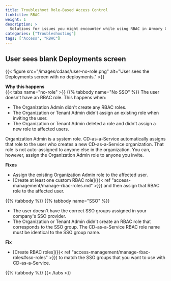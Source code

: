 ```yaml
---
title: Troubleshoot Role-Based Access Control
linktitle: RBAC
weight: 1
description: >
  Solutions for issues you might encounter while using RBAC in Armory Continuous Deployment-as-a-Service.
categories: ["Troubleshooting"]
tags: ["Access", "RBAC"]
---
```


## User sees blank **Deployments** screen

{{< figure src="/images/cdaas/user-no-role.png" alt="User sees the Deployments screen with no deployments." >}}

**Why this happens**
<br>
{{< tabs name="no-role" >}}
{{% tabbody name="No SSO" %}}
The user doesn't have an RBAC role. This happens when:

* The Organization Admin didn't create any RBAC roles.
* The Organization or Tenant Admin didn't assign an existing role when inviting the user.
* The Organization or Tenant Admin deleted a role and didn't assign a new role to affected users.

Organization Admin is a system role. CD-as-a-Service automatically assigns that role to the user who creates a new CD-as-a-Service organization. That role is not auto-assigned to anyone else in the organization. You can, however, assign the Organization Admin role to anyone you invite.

**Fixes**
<br>
* Assign the existing Organization Admin role to the affected user.
* [Create at least one custom RBAC role]({{< ref "access-management/manage-rbac-roles.md" >}}) and then assign that RBAC role to the affected user.

{{% /tabbody %}}
{{% tabbody name="SSO" %}}

* The user doesn't have the correct SSO groups assigned in your company's SSO provider.
* The Organization or Tenant Admin didn't create an RBAC role that corresponds to the SSO group. The CD-as-a-Service RBAC role name must be identical to the SSO group name.

**Fix**
<br>
* [Create RBAC roles]({{< ref "access-management/manage-rbac-roles#sso-roles" >}}) to match the SSO groups that you want to use with CD-as-a-Service.


{{% /tabbody %}}
{{< /tabs >}}


